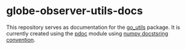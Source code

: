 # globe-observer-utils-docs

This repository serves as documentation for the [go_utils](https://github.com/IGES-Geospatial/globe-observer-utils) package. It is currently created using the [pdoc](https://github.com/mitmproxy/pdoc) module using [numpy docstsring convention](https://numpydoc.readthedocs.io/en/latest/format.html#docstring-standard).
